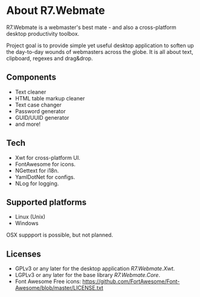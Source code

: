 ﻿# About R7.Webmate

R7.Webmate is a webmaster's best mate - and also a cross-platform desktop productivity toolbox.

Project goal is to provide simple yet useful desktop application to soften up the day-to-day wounds of webmasters across
the globe. It is all about text, clipboard, regexes and drag&drop.

## Components

- Text cleaner
- HTML table markup cleaner
- Text case changer
- Password generator
- GUID/UUID generator
- and more!

## Tech

- Xwt for cross-platform UI.
- FontAwesome for icons.
- NGettext for i18n.
- YamlDotNet for configs.
- NLog for logging.

## Supported platforms

- Linux (Unix)
- Windows

OSX suppport is possible, but not planned.

## Licenses

- GPLv3 or any later for the desktop application *R7.Webmate.Xwt*.
- LGPLv3 or any later for the base library *R7.Webmate.Core*.
- Font Awesome Free icons: https://github.com/FortAwesome/Font-Awesome/blob/master/LICENSE.txt

